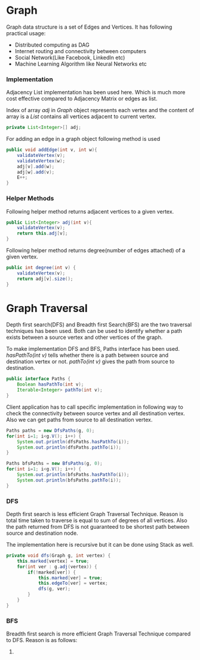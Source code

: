 # Graph 

Graph data structure is a set of Edges and Vertices. It has following practical usage:

- Distributed computing as DAG
- Internet routing and connectivity between computers
- Social Network(Like Facebook, LinkedIn etc)
- Machine Learning Algorithm like Neural Networks etc

### Implementation

Adjacency List implementation has been used here. Which is much more cost effective compared to Adjacency Matrix or edges as list.

Index of array *adj* in *Graph* object represents each vertex and the content of array is a *List<Integer>* contains all vertices adjacent to current vertex.
 
```Java
private List<Integer>[] adj;
```

For adding an edge in a graph object following method is used

```Java
public void addEdge(int v, int w){
	validateVertex(v);
	validateVertex(w);
	adj[v].add(w);
	adj[w].add(v);
	E++;
}
```

### Helper Methods

Following helper method returns adjacent vertices to a given vertex.

```Java
public List<Integer> adj(int v){
	validateVertex(v);
	return this.adj[v];
}
```

Following helper method returns degree(number of edges attached) of a given vertex.

```Java
public int degree(int v) {
	validateVertex(v);
	return adj[v].size();
}
```

# Graph Traversal

Depth first search(DFS) and Breadth first Search(BFS) are the two traversal techniques has been used. Both can be used to identify whether a path exists between a source vertex and other vertices of the graph. 

To make implementation DFS and BFS, Paths interface has been used. *hasPathTo(int v)* tells whether there is a path between source and destination vertex or not. *pathTo(int v)* gives the path from source to destination. 

```Java
public interface Paths {
	Boolean hasPathTo(int v);
	Iterable<Integer> pathTo(int v);
}
```

Client application has to call specific implementation in following way to check the connectivity between source vertex and all destination vertex. Also we can get paths from source to all destination vertex.


```Java
Paths paths = new DfsPaths(g, 0);
for(int i=1; i<g.V(); i++) {
	System.out.println(dfsPaths.hasPathTo(i));
	System.out.println(dfsPaths.pathTo(i));
}

Paths bfsPaths = new BfsPaths(g, 0);
for(int i=1; i<g.V(); i++) {
	System.out.println(bfsPaths.hasPathTo(i));
	System.out.println(bfsPaths.pathTo(i));
}
```

### DFS

Depth first search is less efficient Graph Traversal Technique. Reason is total time taken to traverse is equal to sum of degrees of all vertices. Also the path returned from DFS is not guaranteed to be shortest path between source and destination node. 

The implementation here is recursive but it can be done using Stack as well.

```Java
private void dfs(Graph g, int vertex) {
	this.marked[vertex] = true;		
	for(int ver : g.adj(vertex)) {
		if(!marked[ver]) {
			this.marked[ver] = true;
			this.edgeTo[ver] = vertex; 
			dfs(g, ver);				
		}
	}
}
```

### BFS

Breadth first search is more efficient Graph Traversal Technique compared to DFS. Reason is as follows:

1. 





 